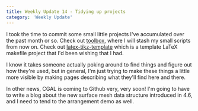 ```yaml
---
title: Weekly Update 14 - Tidying up projects
category: 'Weekly Update'
---
```

I took the time to commit some small little projects I've accumulated over the
past month or so.  Check out [toolbox](http://alextsui05.github.io/toolbox),
where I will stash my small scripts from now on. Check out
[latex-tikz-template](https://github.com/alextsui05/latex-tikz-template) which
is a template LaTeX makefile project that I'd been wishing that I had.

I know it takes someone actually poking around to find things and figure out
how they're used, but in general, I'm just trying to make these things a little
more visible by making pages describing what they'll find here and there.

In other news, CGAL is coming to Github very, very soon! I'm going to have to
write a blog about the new surface mesh data structure introduced in 4.6, and I
need to tend to the arrangement demo as well.
